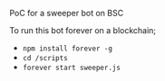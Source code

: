 PoC for a sweeper bot on BSC

To run this bot forever on a blockchain;
- `npm install forever -g`
- `cd /scripts`
- `forever start sweeper.js`
